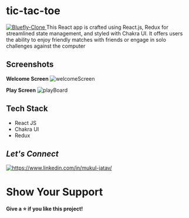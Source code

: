 # tic-tac-toe
<a href="https://tic-tac-toe-mj.netlify.app/" target="blank">
        <img src="https://img.shields.io/static/v1?style=for-the-badge&message=Want to see live preview »&color=1BB91F&logo=Bluefly&logoColor=FFFFFF&label=" alt="Bluefly-Clone" />
        </a>
This React app is crafted using React.js, Redux for streamlined state management, and styled with Chakra UI. It offers users the ability to enjoy friendly matches with friends or engage in solo challenges against the computer

## Screenshots
**Welcome Screen**
![welcomeScreen](https://res.cloudinary.com/dfrhy6m3m/image/upload/v1692177810/q4jvm0kifztp1sgljhfj.png)

**Play Screen**
![playBoard](http://res.cloudinary.com/dfrhy6m3m/image/upload/v1692177821/nshriuy2dl189y1toxmk.png)

## Tech Stack
- React JS
- Chakra UI
- Redux

<h2><i>Let's Connect</i></h2>
<p align="left">
    <a href="https://www.linkedin.com/in/mukul-jatav/">
        <img align="center" src="https://img.shields.io/badge/LinkedIn-0077B5?style=for-the-badge&logo=linkedin&logoColor=white" alt="https://www.linkedin.com/in/mukul-jatav/" />
    </a>
</p>

<h1> Show Your Support </h1>
<h4> Give a ⭐️ if you like this project! </h4>
